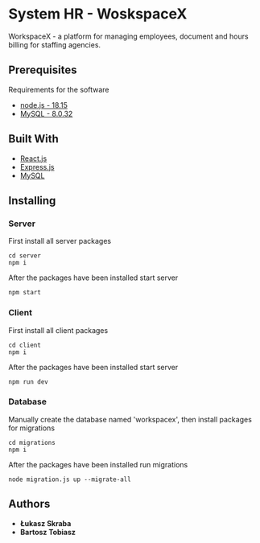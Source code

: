 # System HR - WoskspaceX

WorkspaceX  - a platform for managing employees, document and hours billing for staffing agencies.

## Prerequisites

Requirements for the software
- [node.js - 18.15](https://nodejs.org/en/blog/release/v18.15.0)
- [MySQL - 8.0.32](https://dev.mysql.com/downloads/installer/)

## Built With

  - [React.js](https://react.dev/)
  - [Express.js](https://expressjs.com/)
  - [MySQL](https://www.mysql.com/)

## Installing
### Server

First install all server packages

    cd server
    npm i

After the packages have been installed start server

    npm start


### Client 

First install all client packages

    cd client
    npm i

After the packages have been installed start server

    npm run dev

### Database 

Manually create the database named 'workspacex', then install packages for migrations 

    cd migrations
    npm i

After the packages have been installed run migrations

    node migration.js up --migrate-all

## Authors

  - **Łukasz Skraba**
  - **Bartosz Tobiasz**
